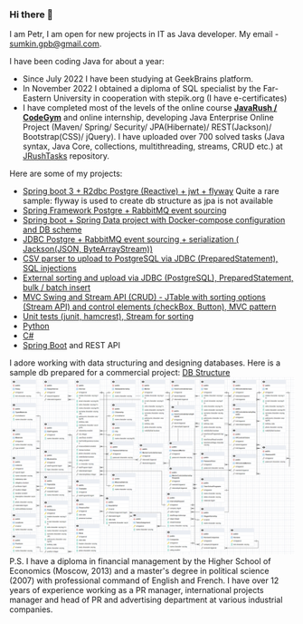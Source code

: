 ### Hi there 👋

I am Petr, I am open for new projects in IT as Java developer. My email - sumkin.gpb@gmail.com. 

I have been coding Java for about a year:

- Since July 2022 I have been studying at GeekBrains platform. 
- In November 2022 I obtained a diploma of SQL specialist by the Far-Eastern University in cooperation with stepik.org (I have e-certificates)
- I have completed most of the levels of the online course **[JavaRush / CodeGym](https://codegym.cc/)** and online internship, developing Java Enterprise Online Project (Maven/ Spring/ Security/ JPA(Hibernate)/ REST(Jackson)/ Bootstrap(CSS)/ jQuery). I have uploaded over 700 solved tasks (Java syntax, Java Core, collections, multithreading, streams, CRUD etc.) at [JRushTasks](https://github.com/Frenchfan/JRushTasks) repository.

Here are some of my projects:
- [Spring boot 3 + R2dbc Postgre (Reactive) + jwt + flyway](https://github.com/Frenchfan/jwt_postgres_webflux_flyway_base)  Quite a rare sample: flyway is used to create db structure as jpa is not available
- [Spring Framework Postgre + RabbitMQ event sourcing](https://github.com/Frenchfan/Java_geeksamples/commit/5bce2cefd05b4bc88151febdd775ba2fc8d480e4)
- [Spring boot + Spring Data project with Docker-compose configuration and DB scheme](https://github.com/Frenchfan/Titan/tree/master)
- [JDBC Postgre + RabbitMQ event sourcing + serialization ( Jackson(JSON, ByteArrayStream))](https://github.com/Frenchfan/Java_geeksamples/commit/9d4f0f8d83f2c9dbe6ea09fdb175374361003f81)
- [CSV parser to upload to PostgreSQL via JDBC (PreparedStatement), SQL injections](https://github.com/Frenchfan/Java_geeksamples/commit/d41ba61c2bf831b3080de52eac8cdcb7508cb667)
- [External sorting and upload via JDBC (PostgreSQL), PreparedStatement, bulk / batch insert](https://github.com/Frenchfan/Java_geeksamples/commit/23da81e362672b115cd80012b2eb1eae9d0d5fc0)
- [MVC Swing and Stream API (CRUD) - JTable with sorting options (Stream API) and control elements (checkBox, Button), MVC pattern](https://github.com/Frenchfan/Java_geeksamples/blob/main/src/main/java/OOPSem4/Homework4/Readme.md)
- [Unit tests (junit, hamcrest), Stream for sorting](https://github.com/Frenchfan/Java_geeksamples/blob/main/src/test/java/com/gridnine/testing/FlightsFilterTest.java)
- [Python](https://github.com/Frenchfan/Python_Examples)
- [C#](https://github.com/Frenchfan/C_Samples)
- [Spring Boot](https://github.com/Frenchfan/NeoStudyVacation/tree/master) and REST API

I adore working with data structuring and designing databases. Here is a sample db prepared for a commercial project:
[DB Structure](https://github.com/Frenchfan/Titan/blob/master/src/main/resources/titan.pgerd.png)
![DB Structure](https://github.com/Frenchfan/Titan/blob/master/src/main/resources/titan.pgerd.png)
P.S. I have a diploma in financial management by the Higher School of Economics (Moscow, 2013) and a master's degree in political science (2007) with professional command of English and French. I have over 12 years of experience working as a PR manager, international projects manager and head of PR and advertising department at various industrial companies.  

<!--
**Frenchfan/Frenchfan** is a ✨ _special_ ✨ repository because its `README.md` (this file) appears on your GitHub profile.

Here are some ideas to get you started:

- 🔭 I’m currently working on ...
- 🌱 I’m currently learning ...
- 👯 I’m looking to collaborate on ...
- 🤔 I’m looking for help with ...
- 💬 Ask me about ...
- 📫 How to reach me: ...
- 😄 Pronouns: ...
- ⚡ Fun fact: ...
-->
